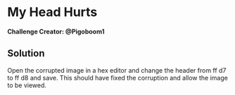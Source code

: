 # My Head Hurts

__Challenge Creator: @Pigoboom1__

## Solution
Open the corrupted image in a hex editor and change the header from ff d7 to ff d8 and save. This should have fixed the corruption and allow the image to be viewed.

